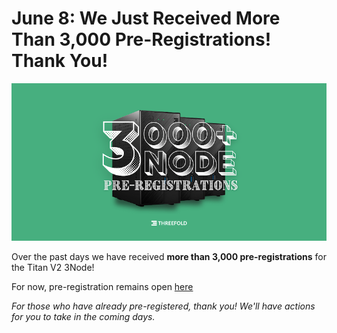 # June 8: We Just Received More Than 3,000 Pre-Registrations! Thank You!

![](img/3k3nodes.png)

Over the past days we have received **more than 3,000 pre-registrations** for the Titan V2 3Node!

For now, pre-registration remains open [here](http://next3nodebatch.threefold.io/)

*For those who have already pre-registered, thank you! We'll have actions for you to take in the coming days.*
